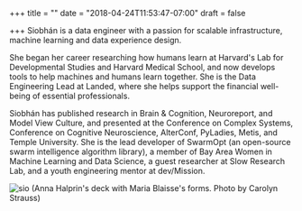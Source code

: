 +++
title = ""
date = "2018-04-24T11:53:47-07:00"
draft = false

+++
Siobhán is a data engineer with a passion for scalable infrastructure, 
machine learning and data experience design.

She began her career researching how humans learn at Harvard's Lab for
Developmental Studies and Harvard Medical School, and now develops tools
to help machines and humans learn together. She is the Data 
Engineering Lead at Landed, where she helps support the financial 
well-being of essential professionals.

Siobhán has published research in Brain & Cognition, Neuroreport, and
Model View Culture, and presented at the Conference on Complex Systems,
Conference on Cognitive Neuroscience, AlterConf, PyLadies, Metis, and
Temple University. She is the lead developer of SwarmOpt (an open-source swarm 
intelligence algorithm library), a member of Bay Area Women in Machine Learning
and Data Science, a guest researcher at Slow Research Lab, and a youth 
engineering mentor at dev/Mission.

![sio](skc_blaisse.jpg)
(Anna Halprin's deck with Maria Blaisse's forms. Photo by Carolyn Strauss)
